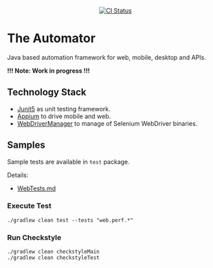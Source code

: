 <p align="center">
  <a href="https://github.com/dtopuzov/automator"><img alt="CI Status" src="https://github.com/dtopuzov/automator/workflows/CI/badge.svg"></a>
</p>

# The Automator
Java based automation framework for web, mobile, desktop and APIs.

**!!! Note: Work in progress !!!**

## Technology Stack
- [Junit5](https://github.com/junit-team/junit5) as unit testing framework.
- [Appium](https://github.com/appium/java-client) to drive mobile and web.
- [WebDriverManager](https://github.com/bonigarcia/webdrivermanager) to manage of Selenium WebDriver binaries.

## Samples
Sample tests are available in `test` package.

Details:
- [WebTests.md](src/test/java/web/WebTests.md)

### Execute Test
```
./gradlew clean test --tests "web.perf.*"
```

### Run Checkstyle
```
./gradlew clean checkstyleMain
./gradlew clean checkstyleTest
```
